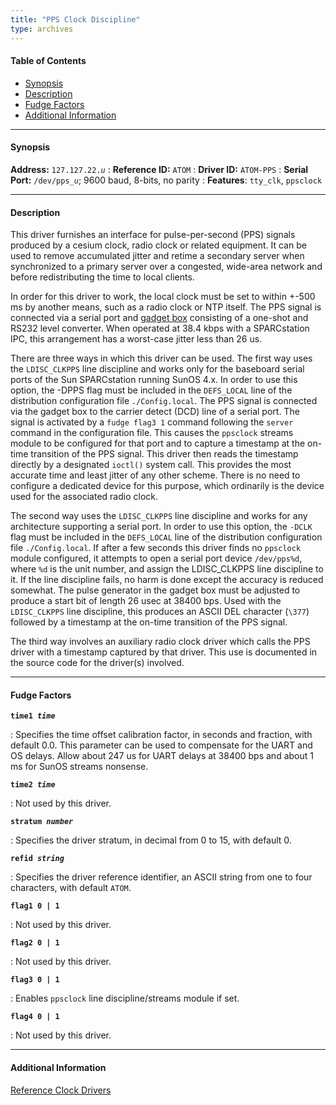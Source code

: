```yaml
---
title: "PPS Clock Discipline"
type: archives
---
```


#### Table of Contents

*   [Synopsis](/archives/3-5.93e/driver22/#synopsis)
*   [Description](/archives/3-5.93e/driver22/#description)
*   [Fudge Factors](/archives/3-5.93e/driver22/#fudge-factors)
*   [Additional Information](/archives/3-5.93e/driver22/#additional-information)

* * *

#### Synopsis

**Address:** <code>127.127.22._u_</code>
: **Reference ID:** <code>ATOM</code>
: **Driver ID:** <code>ATOM-PPS</code>
: **Serial Port:** <code>/dev/pps\__u_</code>; 9600 baud, 8-bits, no parity
: **Features**: <code>tty_clk</code>, <code>ppsclock</code>

* * *

#### Description

This driver furnishes an interface for pulse-per-second (PPS) signals produced by a cesium clock, radio clock or related equipment. It can be used to remove accumulated jitter and retime a secondary server when synchronized to a primary server over a congested, wide-area network and before redistributing the time to local clients. 

In order for this driver to work, the local clock must be set to within +-500 ms by another means, such as a radio clock or NTP itself. The PPS signal is connected via a serial port and [gadget box](/archives/3-5.93e/gadget) consisting of a one-shot and RS232 level converter. When operated at 38.4 kbps with a SPARCstation IPC, this arrangement has a worst-case jitter less than 26 us. 

There are three ways in which this driver can be used. The first way uses the <code>LDISC_CLKPPS</code> line discipline and works only for the baseboard serial ports of the Sun SPARCstation running SunOS 4.x. In order to use this option, the -DPPS flag must be included in the <code>DEFS_LOCAL</code> line of the distribution configuration file <code>./Config.local</code>. The PPS signal is connected via the gadget box to the carrier detect (DCD) line of a serial port. The signal is activated by a <code>fudge flag3 1</code> command following the <code>server</code> command in the configuration file. This causes the <code>ppsclock</code> streams module to be configured for that port and to capture a timestamp at the on-time transition of the PPS signal. This driver then reads the timestamp directly by a designated <code>ioctl()</code> system call. This provides the most accurate time and least jitter of any other scheme. There is no need to configure a dedicated device for this purpose, which ordinarily is the device used for the associated radio clock.

The second way uses the <code>LDISC_CLKPPS</code> line discipline and works for any architecture supporting a serial port. In order to use this option, the `-DCLK` flag must be included in the <code>DEFS_LOCAL</code> line of the distribution configuration file <code>./Config.local</code>. If after a few seconds this driver finds no <code>ppsclock</code> module configured, it attempts to open a serial port device <code>/dev/pps%d</code>, where <code>%d</code> is the unit number, and assign the LDISC_CLKPPS line discipline to it. If the line discipline fails, no harm is done except the accuracy is reduced somewhat. The pulse generator in the gadget box must be adjusted to produce a start bit of length 26 usec at 38400 bps. Used with the <code>LDISC_CLKPPS</code> line discipline, this produces an ASCII DEL character (`\377`) followed by a timestamp at the on-time transition of the PPS signal.

The third way involves an auxiliary radio clock driver which calls the PPS driver with a timestamp captured by that driver. This use is documented in the source code for the driver(s) involved.

* * *

#### Fudge Factors

<code>**time1 _time_**</code>

: Specifies the time offset calibration factor, in seconds and fraction, with default 0.0. This parameter can be used to compensate for the UART and OS delays. Allow about 247 us for UART delays at 38400 bps and about 1 ms for SunOS streams nonsense.

<code>**time2 _time_**</code>

: Not used by this driver.

<code>**stratum _number_**</code>

: Specifies the driver stratum, in decimal from 0 to 15, with default 0.

<code>**refid _string_**</code>

: Specifies the driver reference identifier, an ASCII string from one to four characters, with default <code>ATOM</code>.

<code>**flag1 0 | 1**</code>

: Not used by this driver.

<code>**flag2 0 | 1**</code>

: Not used by this driver.

<code>**flag3 0 | 1**</code>

: Enables <code>ppsclock</code> line discipline/streams module if set.

<code>**flag4 0 | 1**</code>

: Not used by this driver.

* * *

#### Additional Information

[Reference Clock Drivers](/archives/3-5.93e/refclock)